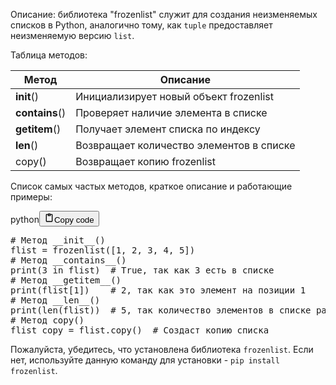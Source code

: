 <p>Описание: библиотека "frozenlist" служит для создания неизменяемых списков в Python,
аналогично тому, как <code>tuple</code> предоставляет неизменяемую версию <code>list</code>.</p>
<p>Таблица методов:</p>
<table>
<thead>
<tr>
<th>Метод</th>
<th>Описание</th>
</tr>
</thead>
<tbody>
<tr>
<td><strong>init</strong>()</td>
<td>Инициализирует новый объект frozenlist</td>
</tr>
<tr>
<td><strong>contains</strong>()</td>
<td>Проверяет наличие элемента в списке</td>
</tr>
<tr>
<td><strong>getitem</strong>()</td>
<td>Получает элемент списка по индексу</td>
</tr>
<tr>
<td><strong>len</strong>()</td>
<td>Возвращает количество элементов в списке</td>
</tr>
<tr>
<td>copy()</td>
<td>Возвращает копию frozenlist</td>
</tr>
</tbody>
</table>
<p>Список самых частых методов, краткое описание и работающие примеры:</p>
<div class="code_element"><div class="lang_line"><text>python</text><button class="copy_code_button" onclick="CopyCode(this)"><svg style="width: 1.2em;height: 1.2em;" aria-hidden="true" xmlns="http://www.w3.org/2000/svg" fill="none" viewBox="0 0 24 24"><path stroke="currentColor" stroke-linecap="round" stroke-linejoin="round" stroke-width="2" d="M15 4h3a1 1 0 0 1 1 1v15a1 1 0 0 1-1 1H6a1 1 0 0 1-1-1V5a1 1 0 0 1 1-1h3m0 3h6m-5-4v4h4V3h-4Z"/></svg><text>Copy code</text></button></div><div class="code language-python"><div class="highlight"><pre><span></span><span class="c1"># Метод __init__()</span>
<span class="n">flist</span> <span class="o">=</span> <span class="n">frozenlist</span><span class="p">([</span><span class="mi">1</span><span class="p">,</span> <span class="mi">2</span><span class="p">,</span> <span class="mi">3</span><span class="p">,</span> <span class="mi">4</span><span class="p">,</span> <span class="mi">5</span><span class="p">])</span>
<span class="c1"># Метод __contains__()</span>
<span class="nb">print</span><span class="p">(</span><span class="mi">3</span> <span class="ow">in</span> <span class="n">flist</span><span class="p">)</span>  <span class="c1"># True, так как 3 есть в списке</span>
<span class="c1"># Метод __getitem__()</span>
<span class="nb">print</span><span class="p">(</span><span class="n">flist</span><span class="p">[</span><span class="mi">1</span><span class="p">])</span>    <span class="c1"># 2, так как это элемент на позиции 1</span>
<span class="c1"># Метод __len__()</span>
<span class="nb">print</span><span class="p">(</span><span class="nb">len</span><span class="p">(</span><span class="n">flist</span><span class="p">))</span>  <span class="c1"># 5, так количество элементов в списке равно 5</span>
<span class="c1"># Метод copy()</span>
<span class="n">flist_copy</span> <span class="o">=</span> <span class="n">flist</span><span class="o">.</span><span class="n">copy</span><span class="p">()</span>  <span class="c1"># Создаст копию списка</span>
</pre></div></div></div>

<p>Пожалуйста, убедитесь, что установлена библиотека <code>frozenlist</code>.
Если нет, используйте данную команду для установки - <code>pip install frozenlist</code>.</p>